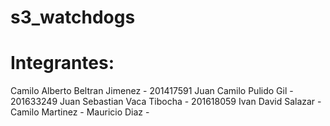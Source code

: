 # s3_watchdogs

# Integrantes:

Camilo Alberto Beltran Jimenez - 201417591
Juan Camilo Pulido Gil - 201633249 
Juan Sebastian Vaca Tibocha - 201618059 
Ivan David Salazar - 
Camilo Martinez - 
Mauricio Diaz - 
